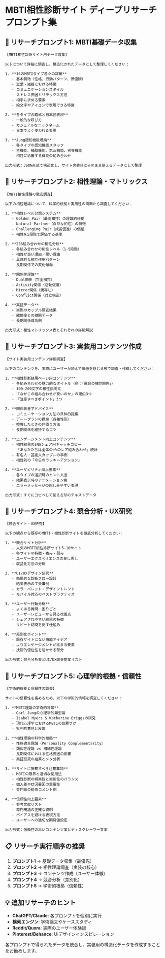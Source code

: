 # MBTI相性診断サイト ディープリサーチプロンプト集

## 🎯 リサーチプロンプト1: MBTI基礎データ収集

```
【MBTI相性診断サイト用データ収集】

以下について詳細に調査し、構造化されたデータとして整理してください：

1. **16のMBTIタイプ各々の詳細**
   - 基本特徴（性格、行動パターン、価値観）
   - 恋愛・結婚における特徴
   - コミュニケーションスタイル
   - ストレス要因とリラックス方法
   - 相手に求める要素
   - 絵文字やアイコンで表現できる特徴

2. **各タイプの略称と日本語表現**
   - 一般的な呼び方
   - カジュアルなニックネーム
   - 日本でよく使われる表現

3. **Jung認知機能理論**
   - 各タイプの認知機能スタック
   - 主機能、補助機能、第三機能、劣等機能
   - 相性に影響する機能の組み合わせ

出力形式：JSON形式で構造化し、サイト実装時にそのまま使えるデータとして整理
```

## 🎯 リサーチプロンプト2: 相性理論・マトリックス

```
【MBTI相性理論の徹底調査】

以下の相性理論について、科学的根拠と実用性の両面から調査してください：

1. **相性レベル分類システム**
   - Golden Pair（最高相性）の理論的根拠
   - Natural Partner（自然な相性）の特徴
   - Challenging Pair（成長促進）の価値
   - 相性を5段階で評価する基準

2. **256組み合わせの相性分析**
   - 各組み合わせの相性レベル（1-5段階）
   - 相性が良い理由／悪い理由
   - 具体的な相互作用パターン
   - 長期関係での変化傾向

3. **関係性理論**
   - Dual関係（完全補完）
   - Activity関係（活動促進）
   - Mirror関係（鏡写し）
   - Conflict関係（対立構造）

4. **実証データ**
   - 実際のカップル調査結果
   - 離婚率との相関データ
   - 長期関係成功例

出力形式：相性マトリックス表とそれぞれの詳細解説
```

## 🎯 リサーチプロンプト3: 実装用コンテンツ作成

```
【サイト実装用コンテンツ詳細調査】

以下のコンテンツを、実際にユーザーが読んで価値を感じる形で調査・作成してください：

1. **相性診断結果ページ用コンテンツ**
   - 各組み合わせの魅力的なタイトル（例：「運命の補完関係」）
   - 100-200文字の相性説明文
   - 「なぜこの組み合わせが良いのか」の理由3つ
   - 「注意すべきポイント」3つ

2. **関係改善アドバイス**
   - コミュニケーション方法の具体的提案
   - デートプランの提案（各相性別）
   - 喧嘩したときの仲直り方法
   - 長期関係を維持するコツ

3. **エンゲージメント向上コンテンツ**
   - 相性結果のSNSシェア用キャッチコピー
   - 「あなたたちは全体の◯%のレア組み合わせ」統計
   - 有名人・芸能人カップルの事例
   - 相性別の「今日のラッキーアクション」

4. **ユーザビリティ向上要素**
   - 各タイプの選択時のヒント文言
   - 結果表示時のアニメーション案
   - エラーメッセージの親しみやすい表現

出力形式：すぐにコピペして使える形のテキストデータ
```

## 🎯 リサーチプロンプト4: 競合分析・UX研究

```
【競合サイト・UX研究】

以下の観点から既存のMBTI・相性診断サイトを徹底分析してください：

1. **競合サイト分析**
   - 人気のMBTI相性診断サイト5-10サイト
   - 各サイトの特徴・強み・弱み
   - ユーザーエクスペリエンスの良し悪し
   - 収益化方法の分析

2. **UI/UXデザイン研究**
   - 効果的な診断フロー設計
   - 結果表示の工夫事例
   - カラーパレット・デザイントレンド
   - モバイル対応のベストプラクティス

3. **ユーザー行動分析**
   - よくある質問・困りごと
   - ユーザーレビューから見る改善点
   - シェアされやすい結果の特徴
   - リピート訪問を促す仕組み

4. **差別化ポイント**
   - 既存サイトにない機能アイデア
   - よりエンゲージメントが高まる要素
   - 技術的優位性を活かせる部分

出力形式：競合分析表とUI/UX改善提案リスト
```

## 🎯 リサーチプロンプト5: 心理学的根拠・信頼性

```
【学術的根拠と信頼性の調査】

サイトの信頼性を高めるため、以下の学術的情報を調査してください：

1. **MBTI理論の学術的背景**
   - Carl Jungの心理学的類型論
   - Isabel Myers & Katharine Briggsの研究
   - 現代心理学におけるMBTIの位置づけ
   - 批判的意見と反論

2. **相性理論の科学的根拠**
   - 性格適合理論（Personality Complementarity）
   - 類似性理論 vs 相補性理論
   - 長期関係における性格要因の影響
   - 実証研究の結果とメタ分析

3. **サイトに掲載すべき注意事項**
   - MBTIの限界と適切な使用法
   - 相性診断の娯楽性と実用性のバランス
   - 個人差や状況要因の重要性
   - 専門家の監修コメント例

4. **信頼性向上要素**
   - 参考文献リスト
   - 専門用語の正確な説明
   - バイアスを避ける表現方法
   - ユーザーへの適切な期待値設定

出力形式：信頼性の高いコンテンツ案とディスクレーマー文案
```

## 📋 リサーチ実行順序の推奨

1. **プロンプト1** → 基礎データ収集（最優先）
2. **プロンプト2** → 相性理論調査（実装の核心）
3. **プロンプト3** → コンテンツ作成（ユーザー体験）
4. **プロンプト4** → 競合分析（差別化）
5. **プロンプト5** → 学術的根拠（信頼性）

## 💡 追加リサーチのヒント

- **ChatGPT/Claude**: 各プロンプトを個別に実行
- **検索エンジン**: 学術論文やケーススタディ
- **Reddit/Quora**: 実際のユーザー体験談
- **Pinterest/Behance**: UIデザインインスピレーション

各プロンプトで得られたデータを統合し、実装用の構造化データを作成することをお勧めします。